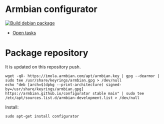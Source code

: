 # Armbian configurator

[![Build debian package](https://github.com/armbian/configurator/actions/workflows/debian.yml/badge.svg)](https://github.com/armbian/configurator/actions/workflows/debian.yml)

- [Open tasks](https://armbian.atlassian.net/browse/AR-967)

# Package repository

It is updated on this repository push.

    wget -qO- https://imola.armbian.com/apt/armbian.key | gpg --dearmor | sudo tee /usr/share/keyrings/armbian.gpg > /dev/null
    echo "deb [arch=$(dpkg --print-architecture) signed-by=/usr/share/keyrings/armbian.gpg] https://armbian.github.io/configurator stable main" | sudo tee /etc/apt/sources.list.d/armbian-development.list > /dev/null

Install:

    sudo apt-get install configurator
